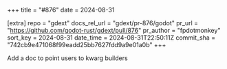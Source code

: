 +++
title = "#876"
date = 2024-08-31

[extra]
repo = "gdext"
docs_rel_url = "gdext/pr-876/godot"
pr_url = "https://github.com/godot-rust/gdext/pull/876"
pr_author = "fpdotmonkey"
sort_key = 2024-08-31
date_time = 2024-08-31T22:50:11Z
commit_sha = "742cb9e471068f99eadd25bb7627fdd9a9e01a0b"
+++

Add a doc to point users to kwarg builders
